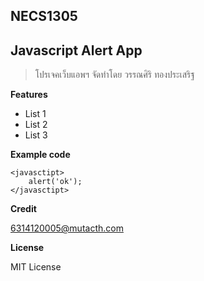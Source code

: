 ## NECS1305
## Javascript Alert App
>โปรเจคเว็บแอพฯ จัดทำโดย วรรณศิริ ทองประเสริฐ

**Features**
+ List 1
+ List 2
+ List 3

**Example code**

```
<javasctipt>
    alert('ok');
</javasctipt>
```

**Credit**

6314120005@mutacth.com

**License**

MIT License
